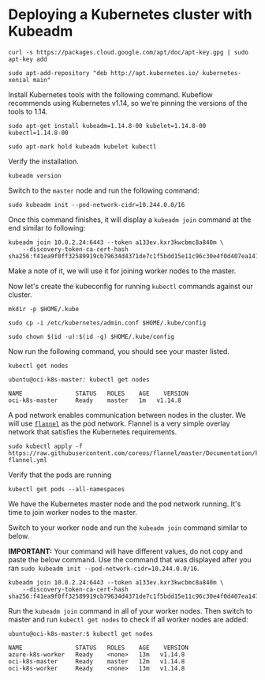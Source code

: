 # Deploying a Kubernetes cluster with Kubeadm


```console
curl -s https://packages.cloud.google.com/apt/doc/apt-key.gpg | sudo apt-key add
```

```console
sudo apt-add-repository "deb http://apt.kubernetes.io/ kubernetes-xenial main"
```

Install Kubernetes tools with the following command. Kubeflow recommends using Kubernetes v1.14, so we're pinning the versions of the tools to 1.14. 

```console
sudo apt-get install kubeadm=1.14.8-00 kubelet=1.14.8-00 kubectl=1.14.8-00
```

```console
sudo apt-mark hold kubeadm kubelet kubectl
```

Verify the installation.

```console
kubeadm version
```

Switch to the `master` node and run the following command:

```console
sudo kubeadm init --pod-network-cidr=10.244.0.0/16
```

Once this command finishes, it will display a `kubeadm join` command at the end similar to following:

```console
kubeadm join 10.0.2.24:6443 --token a133ev.kxr3kwcbmc8a840m \
    --discovery-token-ca-cert-hash sha256:f41ea9f0ff32589919cb79634d4371de7c1f5bdd15e11c96c30e4f0d407ea147
```

Make a note of it, we will use it for joining worker nodes to the master.

Now let's create the kubeconfig for running `kubectl` commands against our cluster.

```console
mkdir -p $HOME/.kube
```

```console
sudo cp -i /etc/kubernetes/admin.conf $HOME/.kube/config
```

```console
sudo chown $(id -u):$(id -g) $HOME/.kube/config
```

Now run the following command, you should see your master listed.

```console
kubectl get nodes
```

```console
ubuntu@oci-k8s-master: kubectl get nodes

NAME               STATUS   ROLES    AGE    VERSION
oci-k8s-master     Ready    master   1m   v1.14.8
```

A pod network enables communication between nodes in the cluster. We will use [`flannel`](https://github.com/coreos/flannel) as the pod network. Flannel is a very simple overlay network that satisfies the Kubernetes requirements.

```console
sudo kubectl apply -f https://raw.githubusercontent.com/coreos/flannel/master/Documentation/kube-flannel.yml
```

Verify that the pods are running

```console
kubectl get pods --all-namespaces
```

We have the Kubernetes master node and the pod network running. It's time to join worker nodes to the master.

Switch to your worker node and run the `kubeadm join` command similar to below.

**IMPORTANT:** Your command will have different values, do not copy and paste the below command. Use the command that was displayed after you ran `sudo kubeadm init --pod-network-cidr=10.244.0.0/16`.

```console
kubeadm join 10.0.2.24:6443 --token a133ev.kxr3kwcbmc8a840m \
    --discovery-token-ca-cert-hash sha256:f41ea9f0ff32589919cb79634d4371de7c1f5bdd15e11c96c30e4f0d407ea147
```

Run the `kubeadm join` command in all of your worker nodes. Then switch to master and run `kubectl get nodes` to check if all worker nodes are added:

```console
ubuntu@oci-k8s-master:$ kubectl get nodes

NAME               STATUS   ROLES    AGE    VERSION
azure-k8s-worker   Ready    <none>   13m   v1.14.8
oci-k8s-master     Ready    master   12m   v1.14.8
oci-k8s-worker     Ready    <none>   13m   v1.14.8
```